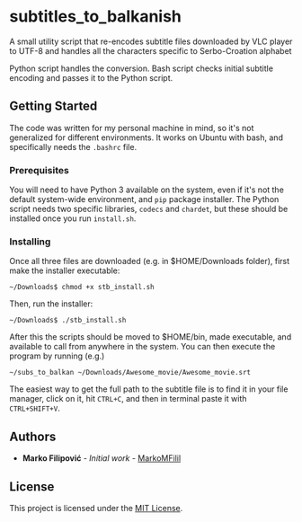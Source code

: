 # subtitles_to_balkanish
A small utility script that re-encodes subtitle files downloaded by VLC player to UTF-8 and handles all the characters specific to Serbo-Croation alphabet

Python script handles the conversion. Bash script checks initial subtitle encoding and passes it to the Python script.


## Getting Started

The code was written for my personal machine in mind, so it's not generalized for different environments. It works on Ubuntu with bash, and specifically needs the `.bashrc` file.

### Prerequisites

You will need to have Python 3 available on the system, even if it's not the default system-wide environment, and `pip` package installer. 
The Python script needs two specific libraries, `codecs` and `chardet`, but these should be installed once you run `install.sh`.

### Installing

Once all three files are downloaded (e.g. in $HOME/Downloads folder), first make the installer executable:

```
~/Downloads$ chmod +x stb_install.sh
```

Then, run the installer:

```
~/Downloads$ ./stb_install.sh
```

After this the scripts should be moved to $HOME/bin, made executable, and available to call from anywhere in the system. You can then execute the program by running (e.g.)

```
~/subs_to_balkan ~/Downloads/Awesome_movie/Awesome_movie.srt
```

The easiest way to get the full path to the subtitle file is to find it in your file manager, click on it, hit `CTRL+C`, and then in terminal paste it with `CTRL+SHIFT+V`.


## Authors

* **Marko Filipović** - *Initial work* - [MarkoMFilil](https://github.com/MarkoMFilip)


## License

This project is licensed under the [MIT License](https://mit-license.org/).
